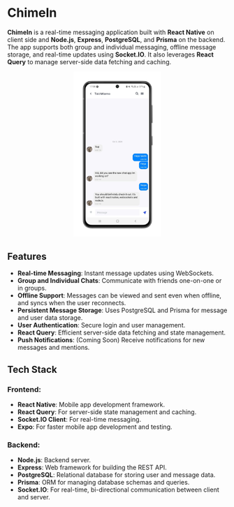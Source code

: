 # ChimeIn

**ChimeIn** is a real-time messaging application built with **React Native** on client side and **Node.js**, **Express**, **PostgreSQL**, and **Prisma** on the backend. The app supports both group and individual messaging, offline message storage, and real-time updates using **Socket.IO**. It also leverages **React Query** to manage server-side data fetching and caching.

<div align="center">
  <img src="uploads/samsung-galaxys21-black-mockup (1)/WhatsApp Image 2024-10-05 at 17.09.32 (3)-portrait.png" alt="ChimeIn Logo" width="200px" />
</div>

## Features

- **Real-time Messaging**: Instant message updates using WebSockets.
- **Group and Individual Chats**: Communicate with friends one-on-one or in groups.
- **Offline Support**: Messages can be viewed and sent even when offline, and syncs when the user reconnects.
- **Persistent Message Storage**: Uses PostgreSQL and Prisma for message and user data storage.
- **User Authentication**: Secure login and user management.
- **React Query**: Efficient server-side data fetching and state management.
- **Push Notifications**: (Coming Soon) Receive notifications for new messages and mentions.

## Tech Stack

### Frontend:
- **React Native**: Mobile app development framework.
- **React Query**: For server-side state management and caching.
- **Socket.IO Client**: For real-time messaging.
- **Expo**: For faster mobile app development and testing.

### Backend:
- **Node.js**: Backend server.
- **Express**: Web framework for building the REST API.
- **PostgreSQL**: Relational database for storing user and message data.
- **Prisma**: ORM for managing database schemas and queries.
- **Socket.IO**: For real-time, bi-directional communication between client and server.



